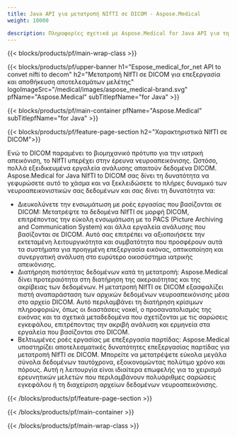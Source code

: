```yaml
---
title: Java API για μετατροπή NIfTI σε DICOM - Aspose.Medical
weight: 10000

description: Πληροφορίες σχετικά με Aspose.Medical for Java API για τη μετατροπή NIfTI σε DICOM
---
```


{{< blocks/products/pf/main-wrap-class >}}

{{< blocks/products/pf/upper-banner h1="Espose_medical_for_net API to convet nifti to decom" h2="Μετατροπή NIfTI σε DICOM για επεξεργασία και αποθήκευση αποτελεσμάτων μελέτης" logoImageSrc="/medical/images/aspose_medical-brand.svg" pfName="Aspose.Medical" subTitlepfName="for Java" >}}

{{< blocks/products/pf/main-container pfName="Aspose.Medical" subTitlepfName="for Java" >}}

{{< blocks/products/pf/feature-page-section h2="Χαρακτηριστικά NIfTI σε DICOM">}}

<p>Ενώ το DICOM παραμένει το βιομηχανικό πρότυπο για την ιατρική απεικόνιση, το NIfTI υπερέχει στην έρευνα νευροαπεικόνισης. Ωστόσο, πολλά εξειδικευμένα εργαλεία ανάλυσης απαιτούν δεδομένα DICOM. Aspose.Medical for Java NIfTI to DICOM σας δίνει τη δυνατότητα να γεφυρώσετε αυτό το χάσμα και να ξεκλειδώσετε το πλήρες δυναμικό των νευροαπεικονιστικών σας δεδομένων και σας δίνει τη δυνατότητα να:</p>

<ul>
<li>Διευκολύνετε την ενσωμάτωση με ροές εργασίας που βασίζονται σε DICOM: Μετατρέψτε τα δεδομένα NIfTI σε μορφή DICOM, επιτρέποντας την εύκολη ενσωμάτωση με το PACS (Picture Archiving and Communication System) και άλλα εργαλεία ανάλυσης που βασίζονται σε DICOM. Αυτό σας επιτρέπει να αξιοποιήσετε την εκτεταμένη λειτουργικότητα και συμβατότητα που προσφέρουν αυτά τα συστήματα για προηγμένη επεξεργασία εικόνας, οπτικοποίηση και συνεργατική ανάλυση στο ευρύτερο οικοσύστημα ιατρικής απεικόνισης.</li>
<li>Διατήρηση πιστότητας δεδομένων κατά τη μετατροπή: Aspose.Medical δίνει προτεραιότητα στη διατήρηση της ακεραιότητας και της ακρίβειας των δεδομένων. Η μετατροπή NIfTI σε DICOM εξασφαλίζει πιστή αναπαράσταση των αρχικών δεδομένων νευροαπεικόνισης μέσα στο αρχείο DICOM. Αυτό περιλαμβάνει τη διατήρηση κρίσιμων πληροφοριών, όπως οι διαστάσεις voxel, ο προσανατολισμός της εικόνας και τα σχετικά μεταδεδομένα που σχετίζονται με τις σαρώσεις εγκεφάλου, επιτρέποντας την ακριβή ανάλυση και ερμηνεία στα εργαλεία που βασίζονται στο DICOM.</li>
<li>Βελτιωμένες ροές εργασίας με επεξεργασία παρτίδας: Aspose.Medical υποστηρίζει αποτελεσματικές δυνατότητες επεξεργασίας παρτίδας για μετατροπή NIfTI σε DICOM. Μπορείτε να μετατρέψετε εύκολα μεγάλα σύνολα δεδομένων ταυτόχρονα, εξοικονομώντας πολύτιμο χρόνο και πόρους. Αυτή η λειτουργία είναι ιδιαίτερα επωφελής για το χειρισμό ερευνητικών μελετών που περιλαμβάνουν πολυάριθμες σαρώσεις εγκεφάλου ή τη διαχείριση αρχείων δεδομένων νευροαπεικόνισης.</li>
</ul>

{{< /blocks/products/pf/feature-page-section >}}

{{< /blocks/products/pf/main-container >}}

{{< /blocks/products/pf/main-wrap-class >}}